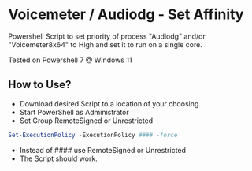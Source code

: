 # Voicemeter / Audiodg - Set Affinity 
Powershell Script to set priority of process "Audiodg" and/or "Voicemeter8x64" to High and set it to run on a single core.

Tested on Powershell 7 @ Windows 11


## How to Use?

- Download desired Script to a location of your choosing.
- Start PowerShell as Administrator
- Set Group RemoteSigned or Unrestricted
```powershell
Set-ExecutionPolicy -ExecutionPolicy #### -force
```
- Instead of #### use RemoteSigned or Unrestricted
- The Script should work.
    

